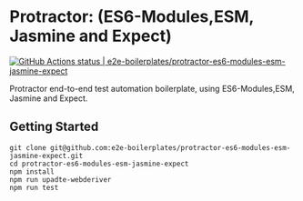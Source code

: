 # Protractor: (ES6-Modules,ESM, Jasmine and Expect)

[![GitHub Actions status | e2e-boilerplates/protractor-es6-modules-esm-jasmine-expect](https://github.com/e2e-boilerplates/protractor-es6-modules-esm-jasmine-expect/workflows/protractor-es6-modules-esm-jasmine-expect/badge.svg)](https://github.com/e2e-boilerplates/protractor-es6-modules-esm-jasmine-expect/actions?workflow=protractor-es6-modules-esm-jasmine-expect)

Protractor end-to-end test automation boilerplate, using ES6-Modules,ESM, Jasmine and Expect.

## Getting Started

    git clone git@github.com:e2e-boilerplates/protractor-es6-modules-esm-jasmine-expect.git
    cd protractor-es6-modules-esm-jasmine-expect
    npm install
    npm run upadte-webderiver
    npm run test
